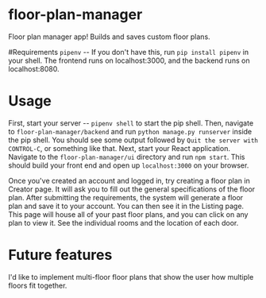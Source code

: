 # floor-plan-manager
Floor plan manager app! Builds and saves custom floor plans.

#Requirements
`pipenv` -- If you don't have this, run `pip install pipenv` in your shell.
The frontend runs on localhost:3000, and the backend runs on localhost:8080.
# Usage
First, start your server -- `pipenv shell` to start the pip shell.  Then, navigate to `floor-plan-manager/backend` and run `python manage.py runserver` inside the pip shell.
You should see some output followed by `Quit the server with CONTROL-C`, or something like that.
Next, start your React application.  Navigate to the `floor-plan-manager/ui` directory and run `npm start`.  This should build your front end and open up `localhost:3000` on your browser.

Once you've created an account and logged in, try creating a floor plan in Creator page.  It will ask you to fill out the general specifications of the floor plan.
After submitting the requirements, the system will generate a floor plan and save it to your account.  You can then see it in the Listing page. 
This page will house all of your past floor plans, and you can click on any plan to view it.  See the individual rooms and the location of each door.
# Future features
I'd like to implement multi-floor floor plans that show the user how multiple floors fit together.
